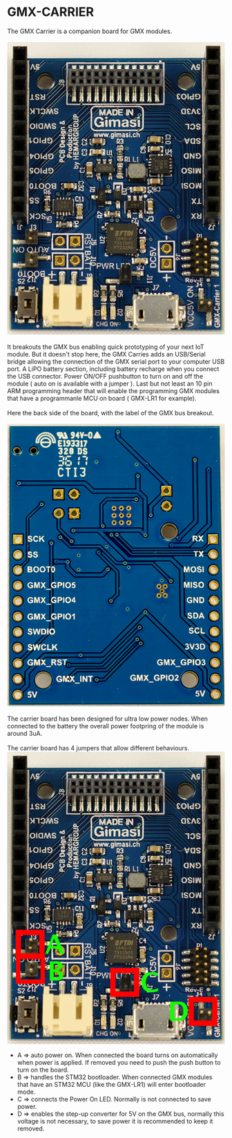 # GMX-CARRIER
The GMX Carrier is a companion board for GMX modules.<br/>
<br/>
<img src="/docs/carrier1.png"/>
<br/>
<br/>
It breakouts the GMX bus enabling quick prototyping of your next IoT module. But it doesn't stop here, the GMX Carries adds an USB/Serial bridge allowing the connection of the GMX serial port to your computer USB port. A LiPO battery section, including battery recharge when you connect the USB connector. Power ON/OFF pushbutton to turn on and off the module ( auto on is available with a jumper ). Last but not least an 10 pin ARM programming header that will enable the programming GMX modules that have a programmanle MCU on board ( GMX-LR1 for example).
<br/>
<br/>
Here the back side of the board, with the label of the GMX bus breakout.<br/>
<br/>
<img src="/docs/carrier_back.png"/>
<br/>
<br/>
The carrier board has been designed for ultra low power nodes. When connected to the battery the overall power footpring of the module is around 3uA.<br/>
<br/>
The carrier board has 4 jumpers that allow different behaviours.
<img src="/docs/carrier1_label.png"/>
<br/>
* A => auto power on. When connected the board turns on automatically when power is applied. If removed you need to push the push button to turn on the board.
* B => handles the STM32 bootloader. When connected GMX modules that have an STM32 MCU  (like the GMX-LR1) will enter bootloader mode.
* C => connects the Power On LED. Normally is not connected to save power.
* D => enables the step-up converter for 5V on the GMX bus, normally this voltage is not necessary, to save power it is recommended to keep it removed.
